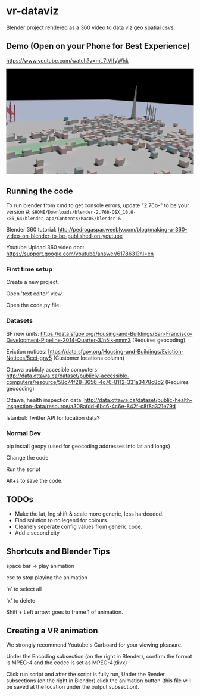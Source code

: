 # vr-dataviz
Blender project rendered as a 360 video to data viz  geo spatial csvs.

## Demo (Open on your Phone for Best Experience)
https://www.youtube.com/watch?v=mL7tVlfyWhk

![Alt text](sample.png?raw=true "Sample Render")

## Running the code

To run blender from cmd to get console errors, update "2.76b-" to be your version #:
```$HOME/Downloads/blender-2.76b-OSX_10.6-x86_64/blender.app/Contents/MacOS/blender &```


Blender 360 tutorial:
http://pedrogaspar.weebly.com/blog/making-a-360-video-on-blender-to-be-published-on-youtube

Youtube Upload 360 video doc:
https://support.google.com/youtube/answer/6178631?hl=en


### First time setup

Create a new project.

Open 'text editor' view.

Open the code.py file.


### Datasets

SF new units: https://data.sfgov.org/Housing-and-Buildings/San-Francisco-Development-Pipeline-2014-Quarter-3/n5ik-nmm3
(Requires geocoding)

Eviction notices: https://data.sfgov.org/Housing-and-Buildings/Eviction-Notices/5cei-gny5
(Customer locations column)

Ottawa publicly accesible computers: http://data.ottawa.ca/dataset/publicly-accessible-computers/resource/58c74f28-3656-4c76-8112-331a3478c8d2
(Requires geocoding)

Ottawa, health inspection data: http://data.ottawa.ca/dataset/public-health-inspection-data/resource/a308afdd-6bc6-4c6e-842f-c8f8a321e79d

Istanbul: Twitter API for location data?




### Normal Dev
pip install geopy (used for geocoding addresses into lat and longs)

Change the code

Run the script

Alt+s to save the code.


## TODOs
- Make the lat, lng shift & scale more generic, less hardcoded.
- Find solution to no legend for colours.
- Cleanely seperate config values from generic code.
- Add a second city



## Shortcuts and Blender Tips

space bar -> play animation

esc to stop playing the animation

'a' to select all

'x' to delete

Shift + Left arrow: goes to frame 1 of animation.

## Creating a VR animation
We strongly recommend Youtube's Carboard for your viewing pleasure. 

Under the Encoding subsection (on the right in Blender), confirm the format is MPEG-4 and the codec is set as MPEG-4(divx)

Click run script and after the script is fully run, Under the Render subsections (on the right in Blender) click the animation button (this file will be saved at the location under the output subsection). 

